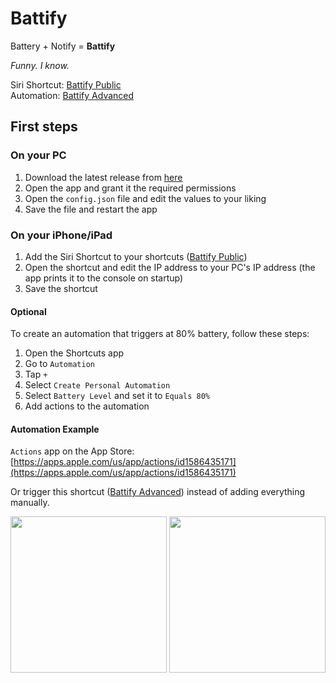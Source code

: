 # Battify

Battery + Notify = **Battify**

_Funny. I know._

Siri Shortcut: [Battify Public](https://www.icloud.com/shortcuts/7c809b9c633448edb3ad1c173dea28e7)\
Automation: [Battify Advanced](https://www.icloud.com/shortcuts/008d999af19a49dc884316d76be8e93d)

## First steps

### On your PC

1. Download the latest release from [here](https://github.com/zephraCloud/Battify/releases/latest)
2. Open the app and grant it the required permissions
3. Open the `config.json` file and edit the values to your liking
4. Save the file and restart the app

### On your iPhone/iPad

1. Add the Siri Shortcut to your shortcuts ([Battify Public](https://www.icloud.com/shortcuts/7c809b9c633448edb3ad1c173dea28e7))
2. Open the shortcut and edit the IP address to your PC's IP address (the app prints it to the console on startup)
3. Save the shortcut

#### Optional

To create an automation that triggers at 80% battery, follow these steps:

1. Open the Shortcuts app
2. Go to `Automation`
3. Tap `+`
4. Select `Create Personal Automation`
5. Select `Battery Level` and set it to `Equals 80%`
6. Add actions to the automation

#### Automation Example

`Actions` app on the App Store: [https://apps.apple.com/us/app/actions/id1586435171](https://apps.apple.com/us/app/actions/id1586435171)

Or trigger this shortcut ([Battify Advanced](https://www.icloud.com/shortcuts/008d999af19a49dc884316d76be8e93d)) instead of adding everything manually.

<img src="https://user-images.githubusercontent.com/53608074/197811755-7091a52c-f99a-4f96-823d-c2dc3005c012.png" alt="" width="250"/>
<img src="https://user-images.githubusercontent.com/53608074/197811716-cc583705-bec3-4934-abb6-4228554c05b7.png" alt="" width="250"/>
